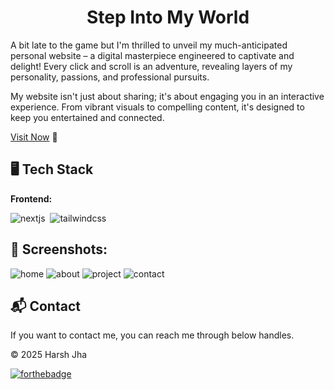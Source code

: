 <h1 align="center">Step Into My World</h1>

<p>
A bit late to the game but I'm thrilled to unveil my much-anticipated personal website – a digital masterpiece engineered to captivate and delight! Every click and scroll is an adventure, revealing layers of my personality, passions, and professional pursuits.

My website isn't just about sharing; it's about engaging you in an interactive experience. From vibrant visuals to compelling content, it's designed to keep you entertained and connected.

</p>

[Visit Now](https://zethyst.com/) 🚀

## 🖥️ Tech Stack

**Frontend:**

![nextjs](https://img.shields.io/badge/Next.js-000000?style=for-the-badge&logo=next.js&logoColor=white)&nbsp;
![tailwindcss](https://img.shields.io/badge/Tailwind_CSS-38B2AC?style=for-the-badge&logo=tailwind-css&logoColor=white)&nbsp;

## 📌 Screenshots:

![home](/public/home.png)
![about](/public/about.png)
![project](/public/project.png)
![contact](/public/contact.png)

<h2>📬 Contact</h2>

If you want to contact me, you can reach me through below handles.

<!-- [![linkedin](https://img.shields.io/badge/LinkedIn-0077B5?style=for-the-badge&logo=linkedin&logoColor=white)](https://www.linkedin.com/in/akshat-jaiswal-4664a2197) -->

© 2025 Harsh Jha

[![forthebadge](https://forthebadge.com/images/badges/built-with-love.svg)](https://forthebadge.com)
